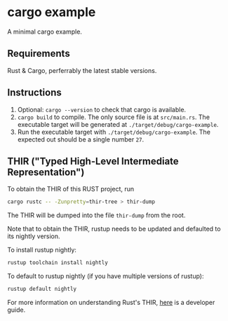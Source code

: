 # cargo example

A minimal cargo example.

## Requirements

Rust & Cargo, perferrably the latest stable versions.

## Instructions

1. Optional: `cargo --version` to check that cargo is available.
2. `cargo build` to compile. The only source file is at `src/main.rs`. The executable target will be generated at `./target/debug/cargo-example`.
3. Run the executable target with `./target/debug/cargo-example`. The expected out should be a single number `27`.

## THIR ("Typed High-Level Intermediate Representation")

To obtain the THIR of this RUST project, run 
```bash
cargo rustc -- -Zunpretty=thir-tree > thir-dump
```
The THIR will be dumped into the file `thir-dump` from the root.

Note that to obtain the THIR, rustup needs to be updated and defaulted to its nightly version.

To install rustup nightly:
```bash
rustup toolchain install nightly
```

To default to rustup nightly (if you have multiple versions of rustup):
```bash
rustup default nightly
```

For more information on understanding Rust's THIR, [here](https://rustc-dev-guide.rust-lang.org/thir.html) is a developer guide.
